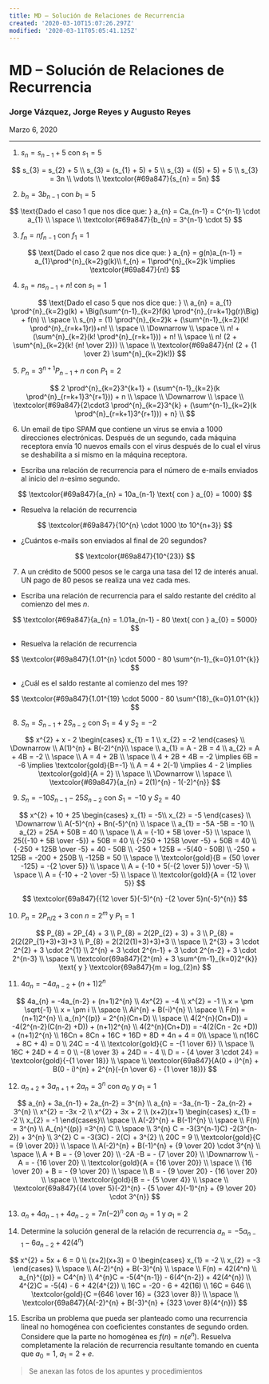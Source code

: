 ```yaml
---
title: MD – Solución de Relaciones de Recurrencia
created: '2020-03-10T15:07:26.297Z'
modified: '2020-03-11T05:05:41.125Z'
---
```


# MD – Solución de Relaciones de Recurrencia

### Jorge Vázquez, Jorge Reyes y Augusto Reyes

Marzo 6, 2020

---

1. $s_{n} = s_{n-1} + 5$ con $s_{1} = 5$

$$
s_{3} = s_{2} + 5 \\
s_{3} = (s_{1} + 5) + 5 \\
s_{3} = ((5) + 5) + 5 \\
s_{3} = 3n \\
\vdots \\
\textcolor{#69a847}{s_{n} = 5n}
$$

2. $b_{n} = 3b_{n-1}$ con $b_{1} = 5$

$$
\text{Dado el caso 1 que nos dice que: } a_{n} = Ca_{n-1} = C^{n-1} \cdot a_{1} \\
\space \\
\textcolor{#69a847}{b_{n} = 3^{n-1} \cdot 5}
$$

3. $f_{n} = nf_{n-1}$ con $f_{1} = 1$

$$
\text{Dado el caso 2 que nos dice que: } a_{n} = g(n)a_{n-1} = a_{1}\prod^{n}_{k=2}g(k)\\
f_{n} = 1\prod^{n}_{k=2}k \implies \textcolor{#69a847}{n!}
$$

4. $s_{n} = ns_{n-1} + n!$ con $s_{1} = 1$

$$
\text{Dado el caso 5 que nos dice que: } \\
a_{n} = a_{1} \prod^{n}_{k=2}g(k) + \Big(\sum^{n-1}_{k=2}f(k) \prod^{n}_{r=k+1}g(r)\Big) + f(n) \\
\space \\
s_{n} = (1) \prod^{n}_{k=2}k + (\sum^{n-1}_{k=2}(k! \prod^{n}_{r=k+1}r))+n! \\
\space \\
\Downarrow \\
\space \\
n! + (\sum^{n}_{k=2}(k! \prod^{n}_{r=k+1})) + n! \\
\space \\
n! (2 + \sum^{n}_{k=2}(k! {n! \over 2})) \\
\space \\
\textcolor{#69a847}{n! (2 +  {1 \over 2} \sum^{n}_{k=2}k!)}
$$

5. $P_{n} = 3^{n+1}P_{n-1} + n$ con $P_{1} = 2$

$$
2 \prod^{n}_{k=2}3^{k+1} + (\sum^{n-1}_{k=2}(k \prod^{n}_{r=k+1}3^{r+1})) + n \\
\space \\
\Downarrow \\
\space \\
\textcolor{#69a847}{2\cdot3 \prod^{n}_{k=2}3^{k} + (\sum^{n-1}_{k=2}(k \prod^{n}_{r=k+1}3^{r+1})) + n} \\
$$

6. Un email de tipo SPAM que contiene un virus se envia a $1000$ direcciones electrónicas. Después de un segundo, cada máquina receptora envía $10$ nuevos emails con el virus después de lo cual el virus se deshabilita a si mismo en la máquina receptora.

  + Escriba una relación de recurrencia para el número de e-mails enviados al inicio del $n$-esimo segundo.

   $$
   \textcolor{#69a847}{a_{n} = 10a_{n-1} \text{ con } a_{0} = 1000} 
   $$

   + Resuelva la relación de recurrencia

   $$
   \textcolor{#69a847}{10^{n} \cdot 1000 \to 10^{n+3}}
   $$

   + ¿Cuántos e-mails son enviados al final de 20 segundos?

   $$
   \textcolor{#69a847}{10^{23}}
   $$

7. A un crédito de $5000$ pesos se le carga una tasa del $12%$ de interés anual. UN pago de $80$ pesos se realiza una vez cada mes.

  + Escriba una relación de recurrencia para el saldo restante del crédito al comienzo del mes $n$.

   $$
   \textcolor{#69a847}{a_{n} = 1.01a_{n-1} - 80 \text{ con } a_{0} = 5000}
   $$

  + Resuelva la relación de recurrencia

   $$
   \textcolor{#69a847}{1.01^{n} \cdot 5000 - 80 \sum^{n-1}_{k=0}1.01^{k}}
   $$

  + ¿Cuál es el saldo restante al comienzo del mes $19$?

   $$
   \textcolor{#69a847}{1.01^{19} \cdot 5000 - 80 \sum^{18}_{k=0}1.01^{k}}
   $$

8. $S_{n} = S_{n-1} + 2S_{n-2}$ con $S_{1} = 4$ y $S_{2} = -2$

$$
x^{2} + x - 2 
\begin{cases}
x_{1} = 1 \\
x_{2} = -2
\end{cases} \\
\Downarrow \\
A(1)^{n} + B(-2)^{n}\\
\space \\
a_{1} = A - 2B = 4 \\
a_{2} = A + 4B = -2 \\
\space \\
A = 4 + 2B \\
\space \\
4 + 2B + 4B = -2 \implies 6B = -6 \implies \textcolor{gold}{B=-1} \\
A = 4 + 2(-1) \implies 4 - 2 \implies \textcolor{gold}{A = 2} \\
\space \\
\Downarrow \\
\space \\
\textcolor{#69a847}{a_{n} = 2(1)^{n} - 1(-2)^{n}}
$$

9. $S_{n} = -10S_{n-1} - 25S_{n-2}$ con $S_{1} = -10$ y $S_{2} = 40$

$$
x^{2} + 10 + 25 
\begin{cases}
x_{1} = -5\\
x_{2} = -5
\end{cases} \\
\Downarrow \\
A(-5)^{n} + Bn(-5)^{n} \\
\space \\
a_{1} = -5A  -5B = -10 \\
a_{2} = 25A + 50B = 40 \\
\space \\
A = {-10 + 5B \over -5} \\
\space \\
25({-10 + 5B \over -5}) + 50B = 40 \\
{-250 + 125B \over -5} + 50B = 40 \\
{-250 + 125B \over -5} = 40 - 50B \\
-250 + 125B = -5(40 - 50B) \\
-250 + 125B = -200 + 250B \\
-125B = 50 \\
\space \\
\textcolor{gold}{B = {50 \over -125} = -{2 \over 5}} \\
\space \\
A = {-10 + 5(-{2 \over 5}) \over -5} \\
\space \\
A = {-10 + -2 \over -5} \\
\space \\
\textcolor{gold}{A = {12 \over 5}}
$$

$$
\textcolor{69a847}{{12 \over 5}(-5)^{n} -{2 \over 5}n(-5)^{n}}
$$

10. $P_{n} = 2P_{n/2} + 3$ con $n = 2^{m}$ y $P_{1} = 1$

$$
P_{8} = 2P_{4} + 3 \\
P_{8} = 2(2P_{2} + 3) + 3 \\
P_{8} = 2(2(2P_{1}+3)+3)+3 \\
P_{8} = 2(2(2(1)+3)+3)+3 \\
\space \\
2^{3} + 3 \cdot 2^{2} + 3 \cdot 2^{1} \\
2^{n} + 3 \cdot 2^{n-1} + 3 \cdot 2^{n-2} + 3 \cdot 2^{n-3} \\
\space \\
\textcolor{69a847}{2^{m} + 3 \sum^{m-1}_{k=0}2^{k}} \text{ y } \textcolor{69a847}{m = log_{2}n}
$$

11. $4a_{n} = -4a_{n-2} + (n+1)2^{n}$

$$
4a_{n} = -4a_{n-2} + (n+1)2^{n} \\
4x^{2} = -4 \\
x^{2} = -1 \\
x = \pm \sqrt{-1} \\
x = \pm i \\
\space \\
Ai^{n} + B(-i)^{n} \\
\space \\
F(n) = (n+1)2^{n} \\
a_{n}^{(p)} = 2^{n}(Cn+D) \\
\space \\
4(2^{n}(Cn+D)) = -4(2^{n-2}(C(n-2) +D)) + (n+1)2^{n} \\
4(2^{n}(Cn+D)) = -4(2(Cn - 2c +D)) + (n+1)2^{n} \\
16Cn + 8Cn + 16C + 16D + 8D + 4n + 4 = 0\\
\space \\
n(16C + 8C + 4) = 0 \\
24C = -4 \\
\textcolor{gold}{C = -{1 \over 6}} \\
\space \\
16C + 24D + 4 = 0 \\
-{8 \over 3} + 24D = - 4 \\
D = - {4 \over 3 \cdot 24} = \textcolor{gold}{-{1 \over 18}} \\
\space \\
\textcolor{69a847}{A(0 + i)^{n} + B(0 - i)^{n} + 2^{n}(-{n \over 6} - {1 \over 18})}
$$

12. $a_{n+2} + 3a_{n+1} + 2a_{n} = 3^{n}$ con $a_{0}$ y $a_{1} = 1$

$$
a_{n} + 3a_{n-1} + 2a_{n-2} = 3^{n} \\
a_{n} = -3a_{n-1} - 2a_{n-2} + 3^{n} \\
x^{2} = -3x -2 \\
x^{2} + 3x + 2 \\
(x+2)(x+1) 
\begin{cases}
x_{1} = -2 \\
x_{2} = -1
\end{cases}\\
\space \\
A(-2)^{n} + B(-1)^{n} \\
\space \\
F(n) = 3^{n} \\
A_{n}^{(p)} =3^{n} C \\
\space \\
3^{n} C = -3(3^{n-1}C) -2(3^{n-2}) + 3^{n} \\
3^{2} C = -3(3C) - 2(C) + 3^{2} \\
20C = 9 \\
\textcolor{gold}{C = {9 \over 20}} \\
\space \\
A(-2)^{n} + B(-1)^{n} + {9 \over 20} \cdot 3^{n} \\
\space \\
A + B = - {9 \over 20} \\
-2A -B = - {7 \over 20} \\
\Downarrow \\
-A = - {16 \over 20} \\
\textcolor{gold}{A = {16 \over 20}} \\
\space \\
{16 \over 20} + B = - {9 \over 20} \\
\space \\
B = - {9 \over 20} - {16 \over 20} \\
\space \\
\textcolor{gold}{B = - {5 \over 4}} \\
\space \\
\textcolor{69a847}{{4 \over 5}(-2)^{n} - {5 \over 4}(-1)^{n} + {9 \over 20} \cdot 3^{n}}
$$

13. $a_{n} + 4a_{n-1} + 4a_{n-2} = 7n(-2)^{n}$ con $a_{0} = 1$ y $a_{1} = 2$


14. Determine la solución general de la relación de recurrencia $a_{n} = -5a_{n-1} - 6a_{n-2} + 42(4^{n})$

$$
x^{2} + 5x + 6 = 0 \\
(x+2)(x+3) = 0 
\begin{cases}
x_{1} = -2 \\
x_{2} = -3
\end{cases} \\
\space \\
A(-2)^{n} + B(-3)^{n} \\
\space \\
F(n) = 42(4^n) \\
a_{n}^{(p)} = C4^{n} \\
4^{n}C = -5(4^{n-1}) - 6(4^{n-2}) + 42(4^{n}) \\
4^{2}C = -5(4) - 6 + 42(4^{2}) \\
16C = -20 - 6 + 42(16) \\
16C = 646 \\
\textcolor{gold}{C ={646 \over 16} = {323 \over 8}} \\
\space \\
\textcolor{69a847}{A(-2)^{n} + B(-3)^{n} + {323 \over 8}(4^{n})}
$$

15. Escriba un problema que pueda ser planteado como una recurrencia lineal no homogénea con coeficientes constantes de segundo orden. Considere que la parte no homogénea es $f(n) = n(e^{n})$. Resuelva completamente la relación de recurrencia resultante tomando en cuenta que $a_{0} = 1$, $a_{1} = 2 + e$.

> Se anexan las fotos de los apuntes y procedimientos
